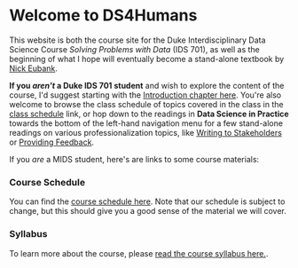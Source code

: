 # Welcome to DS4Humans

This website is both the course site for the Duke Interdisciplinary Data Science Course *Solving Problems with Data* (IDS 701), as well as the beginning of what I hope will eventually become a stand-alone textbook by [Nick Eubank](https://www.nickeubank.com).

**If you *aren't* a Duke IDS 701 student** and wish to explore the content of the course, I'd suggest starting with the [Introduction chapter here](10_introduction/10_solving_problems_with_data). You're also welcome to browse the class schedule of topics covered in the class in the [class schedule](00_class_schedule/class_schedule) link, or hop down to the readings in **Data Science in Practice** towards the bottom of the left-hand navigation menu for a few stand-alone readings on various professionalization topics, like [Writing to Stakeholders](40_in_practice/25_writing_to_stakeholders) or [Providing Feedback](40_in_practice/30_giving_feedback).

If you *are* a MIDS student, here's are links to some course materials:

### Course Schedule

You can find the [course schedule here](00_class_schedule/class_schedule). Note that our schedule is subject to change, but this should give you a good sense of the material we will cover.

### Syllabus

To learn more about the course, please [read the course syllabus here.](https://github.com/nickeubank/ds4humans/blob/main/98_syllabus/Syllabus_IDS701.pdf).

